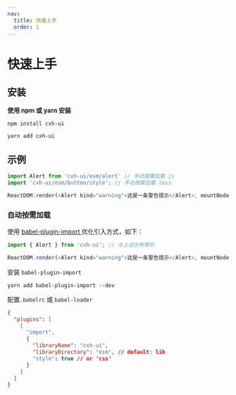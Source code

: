 ```yaml
---
nav:
  title: 快速上手
  order: 1
---
```


# 快速上手

## 安装

**使用 npm 或 yarn 安装**

```shell
npm install cxh-ui
```

```shell
yarn add cxh-ui
```

## 示例

```js
import Alert from 'cxh-ui/esm/alert' // 手动按需加载 js
import 'cxh-ui/esm/button/style'; // 手动按需加载 less

ReactDOM.render(<Alert kind="warning">这是一条警告提示</Alert>, mountNode);
```

### 自动按需加载

使用 [babel-plugin-import ](https://www.npmjs.com/package/babel-plugin-import) 优化引入方式，如下：

```js
import { Alert } from 'cxh-ui'; // 与上述示例等价

ReactDOM.render(<Alert kind="warning">这是一条警告提示</Alert>, mountNode);
```

安装 `babel-plugin-import`

```
yarn add babel-plugin-import --dev
```

配置`.babelrc` 或 `babel-loader`

```json
{
  "plugins": [
    [
      "import",
      {
        "libraryName": "cxh-ui",
        "libraryDirectory": "esm", // default: lib
        "style": true // or 'css'
      }
    ]
  ]
}
```